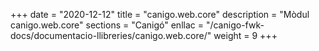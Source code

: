 +++
date        = "2020-12-12"
title       = "canigo.web.core"
description = "Mòdul canigo.web.core"
sections    = "Canigó"
enllac		= "/canigo-fwk-docs/documentacio-llibreries/canigo.web.core/"
weight		= 9
+++
